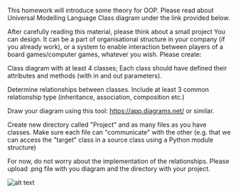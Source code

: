 This homework will introduce some theory for OOP. Please read about Universal Modelling Language Class diagram under the link provided below.

After carefully reading this material, please think about a small project You can design. It can be a part of organisational structure in your company (if you already work), or a system to enable interaction between players of a board games/computer games, whatever you wish. Please create:

Class diagram with at least 4 classes; Each class should have defined their attributes and methods (with in and out parameters).

Determine relationships between classes. Include at least 3 common relationship type (inheritance, association, composition etc.)

Draw your diagram using this tool: https://app.diagrams.net/ or similar.

Create new directory called "Project" and as many files as you have classes. Make sure each file can "communicate" with the other (e.g. that we can access the "target" class in a source class using a Python module structure)

For now, do not worry about the implementation of the relationships.
Please upload .png file with you diagram and the directory with your project. 

![alt text](/Users/dmytro/Desktop/aml-alk/homework_4/diagram_bank.png)

